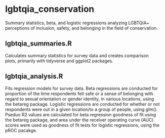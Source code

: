 # lgbtqia_conservation
Summary statistics, beta, and logistic regressions analyzing LGBTQIA+ perceptions of inclusion, safety, and belonging in the field of conservation.

## lgbtqia_summaries.R

Calculates summary statistics for survey data and creates comparison plots, primarily with tidyverse and ggplot2 packages.

## lgbtqia_analysis.R

Fits regression models for survey data. Beta regressions are conducted for proportion of the time respondents felt safe or a sense of belonging  with regard to sexual orientation or gender identity, in various locations, using the betareg package. Logistic regressions are conducted for whether or not respondents were out in a given location/to a group of people, using glm(). Pseduo R2 values are calculated for beta regression goodness of fit using the betareg package, and area under the receiver operating curve (AUC) scores were used as goodness of fit tests for logistic regressions, using the pROC pacakge.
